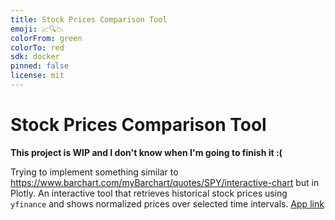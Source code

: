 ```yaml
---
title: Stock Prices Comparison Tool
emoji: 📈🔍📉
colorFrom: green
colorTo: red
sdk: docker
pinned: false
license: mit
---
```


# Stock Prices Comparison Tool

**This project is WIP and I don't know when I'm going to finish it :(**

Trying to implement something similar to https://www.barchart.com/myBarchart/quotes/SPY/interactive-chart but in Plotly.
An interactive tool that retrieves historical stock prices using `yfinance` and shows normalized prices over selected time intervals.
[App link](https://huggingface.co/spaces/sukiboo/compare-stocks)
